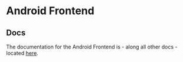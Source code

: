 # Android Frontend

## Docs

The documentation for the Android Frontend is - along all other docs - located [here](/docs/frontend-android/README.md).
